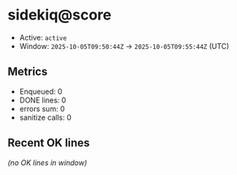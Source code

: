 # sidekiq@score

- Active: `active`
- Window: `2025-10-05T09:50:44Z` → `2025-10-05T09:55:44Z` (UTC)

## Metrics
- Enqueued: 0
- DONE lines: 0
- errors sum: 0
- sanitize calls: 0

## Recent OK lines
_(no OK lines in window)_
